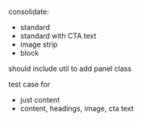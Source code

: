 consolidate:
* standard
* standard with CTA text
* image strip
* block

should include util to add panel class

test case for
* just content
* content, headings, image, cta text